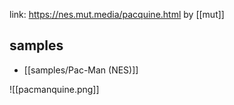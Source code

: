link: https://nes.mut.media/pacquine.html
by [[mut]]

## samples
- [[samples/Pac-Man (NES)]]

![[pacmanquine.png]]